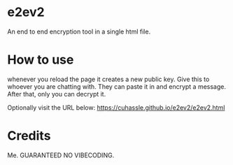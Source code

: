 # e2ev2
An end to end encryption tool in a single html file.

# How to use
whenever you reload the page it creates a new public key. Give this to whoever you are chatting with. They can paste it in and encrypt a message. After that, only you can decrypt it. 

Optionally visit the URL below:
https://cuhassle.github.io/e2ev2/e2ev2.html

# Credits
Me. GUARANTEED NO VIBECODING.
